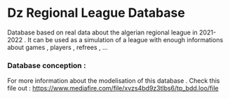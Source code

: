 # Dz Regional League Database 
Database based on real data about the algerian regional league in 2021-2022 . It can be used as a simulation of a league with enough informations about games , players , refrees , ...
### Database conception :
For more information about the modelisation of this database . Check this file out : https://www.mediafire.com/file/xvzs4bd9z3tlbs6/tp_bdd.loo/file

